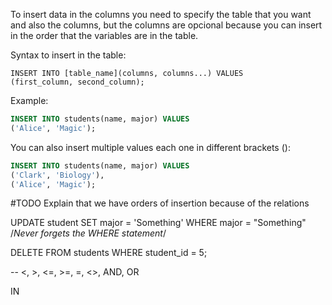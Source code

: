 
To insert data in the columns you need to specify the table that you want and also the columns, but the columns are opcional because you can insert in the order that the variables are in the table.

Syntax to insert in the table:
```
INSERT INTO [table_name](columns, columns...) VALUES
(first_column, second_column);
```

Example:

```SQL
INSERT INTO students(name, major) VALUES
('Alice', 'Magic');
```

You can also insert multiple values each one in different brackets ():

```SQL
INSERT INTO students(name, major) VALUES
('Clark', 'Biology'),
('Alice', 'Magic');
```

#TODO
Explain that we have orders of insertion because of the relations

UPDATE student SET major = 'Something' WHERE major = "Something"
/*Never forgets the WHERE statement*/

DELETE FROM students WHERE student_id = 5;


-- <, >, <=, >=, =, <>, AND, OR

IN
